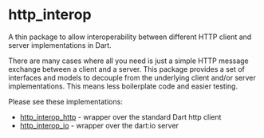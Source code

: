# http_interop
A thin package to allow interoperability between different HTTP client and server implementations in Dart.

There are many cases where all you need is just a simple HTTP message exchange between a client and a server. 
This package provides a set of interfaces and models to decouple from the underlying client and/or server implementations.
This means less boilerplate code and easier testing.

Please see these implementations:
- [http_interop_http](https://pub.dev/packages/http_interop_http) - wrapper over the standard Dart http client
- [http_interop_io](https://pub.dev/packages/http_interop_io) - wrapper over the dart:io server
